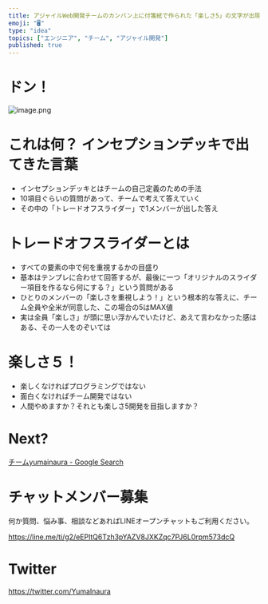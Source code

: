 ```yaml
---
title: アジャイルWeb開発チームのカンバン上に付箋紙で作られた「楽しさ5」の文字が出現‥その秘密とは？ 
emoji: "🖥"
type: "idea"
topics: ["エンジニア", "チーム", "アジャイル開発"]
published: true
---
```


# ドン！

![image.png](https://qiita-image-store.s3.amazonaws.com/0/89618/65b496dc-8342-c3f0-547d-a668e9082c34.png)

# これは何？ インセプションデッキで出てきた言葉

- インセプションデッキとはチームの自己定義のための手法
- 10項目ぐらいの質問があって、チームで考えて答えていく
- その中の「トレードオフスライダー」で1メンバーが出した答え

# トレードオフスライダーとは

- すべての要素の中で何を重視するかの目盛り
- 基本はテンプレに合わせて回答するが、最後に一つ「オリジナルのスライダー項目を作るなら何にする？」という質問がある
- ひとりのメンバーの「楽しさを重視しよう！」という根本的な答えに、チーム全員や全米が同意した、この場合の5はMAX値
- 実は全員「楽しさ」が頭に思い浮かんでいたけど、あえて言わなかった感はある、その一人をのぞいては

# 楽しさ５！

- 楽しくなければプログラミングではない
- 面白くなければチーム開発ではない
- 人間やめますか？それとも楽しさ5開発を目指しますか？

# Next?
[チームyumainaura - Google Search](https://www.google.co.jp/search?q=%E3%83%81%E3%83%BC%E3%83%A0yumainaura&oq=%E3%83%81%E3%83%BC%E3%83%A0yumainaura&aqs=chrome..69i57j69i61j69i60j69i61j69i65j0.1937j1j7&sourceid=chrome&ie=UTF-8)








<!-- Update From Qiita API -->

# チャットメンバー募集


何か質問、悩み事、相談などあればLINEオープンチャットもご利用ください。

https://line.me/ti/g2/eEPltQ6Tzh3pYAZV8JXKZqc7PJ6L0rpm573dcQ





# Twitter


https://twitter.com/YumaInaura


<!-- Update From Qiita API -->



